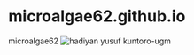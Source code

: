 # microalgae62.github.io
microalgae62
![hadiyan yusuf kuntoro-ugm](https://cloud.githubusercontent.com/assets/13879356/11019229/9a854aca-8621-11e5-97d3-1b104ac3bd35.png)

